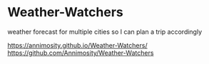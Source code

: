 # Weather-Watchers
weather forecast for multiple cities
so I can plan a trip accordingly

https://annimosity.github.io/Weather-Watchers/
https://github.com/Annimosity/Weather-Watchers
